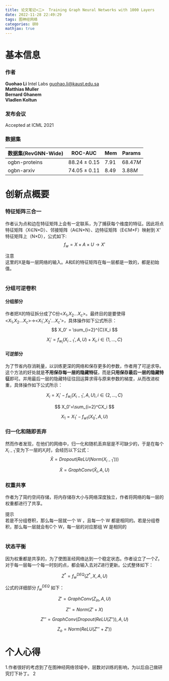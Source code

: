 ```yaml
---
title: 论文笔记<二>  Training Graph Neural Networks with 1000 Layers
date: 2022-11-28 22:49:29
tags: 图神经网络
categories: 研0
mathjax: true
---
```


# 基本信息
### 作者
 **Guohao Li**  Intel Labs <guohao.li@kaust.edu.sa>  
 **Matthias Muller**  
 **Bernard Ghanem**   
 **Vladlen Koltun**  

 ### 发布会议
 Accepted at ICML 2021
 
 ### 数据集
| 数据集(RevGNN-Wide)| ROC-AUC | Mem | Params|
| ----------- | ----------- | ----------- | ----------- |
| ogbn-proteins | $88.24±0.15$ | $7.91$ | $68.47M$ |
| ogbn-arxiv| $74.05 ± 0.11$  | $8.49$ | $3.88M$ |  


# 创新点概要

### 特征矩阵三合一  
作者认为点和边在特征矩阵上会有一定联系，为了捕获每个维度的特征。因此将点特征矩阵（X∈N×D）、邻接矩阵（A∈N×N）、边特征矩阵（E∈M×F）映射到 X' 特征矩阵上（N×D），公式如下:
$$
f_w = X×A×U \rightarrow X'
$$


<!---黄色-->
<div class="wy">
  <div class="t">
    注意
  </div>
  <div class="c">
    这里的X是每一层网络的输入。A和E的特征矩阵在每一层都是一致的，都是初始值。
  </div>
</div>
<br/>

 ### 分组可逆卷积
 #### 分组部分
作者把X的特征拆分成了C份<$X_1$,$X_2$...$X_c$>。最终目的是要使得<$X_1$,$X_2$...$X_c$>$\rightarrow$<$X_1'$,$X_2'$...$X_c'$>，具体操作如下公式所示：
$$
X_0' = \sum_{i=2}^{C}X_i
$$

$$
X_i' = f_{w_i}(X_{i-1}',A,U)+X_i, i\in \{1,...,C\}
$$
 #### 可逆部分
 为了节省内存消耗量，以训练更深的网络和保存更多的参数，作者用了可逆求导。这个方法的好处就是**不用保存每一层的隐藏特征**，而是**只用保存最后一层的隐藏特征**即可。并用最后一层的隐藏特征往回运算求得与原来参数的梯度，从而改进权重，具体操作如下公式所示：

$$
X_i = X_i'-f_{w_i}(X_{i-1}',A,U),i\in\{2,...,C\}
$$

$$
X_0'=\sum_{i=2}^CX_i
$$

$$
X_1 = X_1'-f_{w1}(X_0',A,U)
$$

### 归一化和随即丢弃
然而作者发现，在他们的网络中，归一化和随机丢弃层是不可缺少的，于是在每个$X_{i-1}'$变为下一层的$X_i$时，会经历以下公式：
$$
\hat{X} =Dropout(ReLU(Norm(X_{i-1}')))
$$

$$
\widetilde{X} = GraphConv(\hat{X}_i,A,U)
$$

 ### 权重共享
作者为了简约空间存储，将内存储存大小与网络深度独立，作者将网络的每一层的权重都进行了共享。

<!---绿色--->
<div class="wg">
  <div class="t">
    提示
  </div>
  <div class="c">
    若是不分组卷积，那么每一层就一个 W ，且每一个 W 都是相同的。若是分组卷积，那么每一层就会有C个 W，每一层的对应那组 W 是相同的
  </div>
</div>
<br/>

 ### 状态平衡

 因为权重都是共享的，为了使图圣经网络达到一个稳定状态。作者设立了一个$Z$，对于每一层每一个每一时刻的点，都会输入去对$Z$进行更新。公式整体如下：

$$
Z^* = f_w^{DEQ}(Z^*,X,A,U)
$$

公式的详细部分 $f_w^{DEQ}$ 如下：

$$
Z'=GraphConv(Z_{in},A,U)
$$

$$
Z''= Norm(Z'+X)
$$

$$
Z''' = GraphConv(Dropout(ReLU(Z'')),A,U)
$$

$$
Z_o = Norm(ReLU(Z'''+Z'))
$$
 
# 个人心得
1.作者很好的考虑到了在图神经网络领域中，层数对训练的影响，为以后自己做研究打下补丁。
2